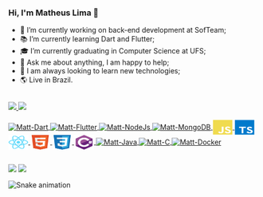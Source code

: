 ### Hi, I'm Matheus Lima 👋
- 💼 I’m currently working on back-end development at SofTeam;
- 📚 I’m currently learning Dart and Flutter;
- 🎓 I’m currently graduating in Computer Science at UFS;
- 💬 Ask me about anything, I am happy to help;
- 🔧 I am always looking to learn new technologies;
- 🌎 Live in Brazil.
## 
<div>
  <a href="https://github.com/matheus161">
  <img height="180em" src="https://github-readme-stats-roan-omega.vercel.app/api?username=matheus161&show_icons=true&theme=dracula&include_all_commits=true&count_private=true"/>
  <img height="180em" src="https://github-readme-stats-roan-omega.vercel.app/api/top-langs/?username=matheus161&layout=compact&langs_count=7&theme=dracula"/>
</div>

<div style="display: inline_block"><br>
  
  <img align="center" alt="Matt-Dart" height="30" width="40" src="https://cdn.jsdelivr.net/gh/devicons/devicon/icons/dart/dart-original.svg" />          
  <img align="center" alt="Matt-Flutter" height="30" width="40" src="https://cdn.jsdelivr.net/gh/devicons/devicon/icons/flutter/flutter-original.svg" />   
  <img align="center" alt="Matt-NodeJs" height="30" width="40" src="https://cdn.jsdelivr.net/gh/devicons/devicon/icons/nodejs/nodejs-original.svg" />  
  <img align="center" alt="Matt-MongoDB" height="30" width="40" src="https://cdn.jsdelivr.net/gh/devicons/devicon/icons/mongodb/mongodb-original.svg" />       
  <img align="center" alt="Matt-Js" height="30" width="40" src="https://raw.githubusercontent.com/devicons/devicon/master/icons/javascript/javascript-plain.svg">
  <img align="center" alt="Matt-Ts" height="30" width="40" src="https://raw.githubusercontent.com/devicons/devicon/master/icons/typescript/typescript-plain.svg">
  <img align="center" alt="Matt-React" height="30" width="40" src="https://raw.githubusercontent.com/devicons/devicon/master/icons/react/react-original.svg">
  <img align="center" alt="Matt-HTML" height="30" width="40" src="https://raw.githubusercontent.com/devicons/devicon/master/icons/html5/html5-original.svg">
  <img align="center" alt="Matt-CSS" height="30" width="40" src="https://raw.githubusercontent.com/devicons/devicon/master/icons/css3/css3-original.svg">
  <img align="center" alt="Matt-Csharp" height="30" width="40" src="https://raw.githubusercontent.com/devicons/devicon/master/icons/csharp/csharp-original.svg">
  <img align="center" alt="Matt-Java" height="30" width="40" src="https://cdn.jsdelivr.net/gh/devicons/devicon/icons/java/java-original.svg">
  <img align="center" alt="Matt-C" height="30" width="40" src="https://cdn.jsdelivr.net/gh/devicons/devicon/icons/c/c-original.svg">
  <img align="center" alt="Matt-Docker" height="30" width="40" src="https://cdn.jsdelivr.net/gh/devicons/devicon/icons/docker/docker-original.svg">
</div>

##
<div>
  <a href = "mailto:matheus.pinheiro@dcomp.ufs.br"><img src="https://img.shields.io/badge/Gmail-D14836?style=for-the-badge&logo=gmail&logoColor=white"></a>
  <a href="https://www.linkedin.com/in/matheus161/" target="_blank"><img src="https://img.shields.io/badge/-LinkedIn-%230077B5?style=for-the-badge&logo=linkedin&logoColor=white" target="_blank"></a> 
  
 ![Snake animation](https://github.com/matheus161/matheus161/blob/output/github-contribution-grid-snake.svg)
</div>
